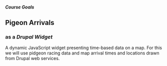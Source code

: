 
##### Course __Goals__

## Pigeon Arrivals

### as a *Drupal Widget*

A dynamic JavaScript widget presenting time-based data on a map. For this we
will use pidgeon racing data and map arrival times and locations drawn from
Drupal web services.
